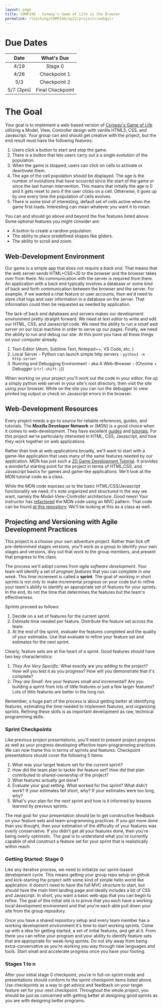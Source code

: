```yaml
---
layout: page
title: COMP240 - Conway's Game of Life in the Browser
permalink: /teaching/COMP240/sp22/projects/webgol/
---
```


# Due Dates

| Date | What's Due |
| :---: | :---: |
| 4/19 | Stage 0 |
| 4/26 | Checkpoint 1 |
| 5/3  | Checkpoint 2 |
| 5/7 (3pm) | Final Checkpoint |

# The Goal

Your goal is to implement a web-based version of [Conway's Game of Life](https://playgameoflife.com/) utilizing a Model, View, Controller design with vanilla HTML5, CSS, and Javascript.  Your group can and should get creative with the project, but the end result must have the following features:

1. Users click a button to start and stop the game.
2. There is a button that lets users carry out a a single evolution of the population.
3. When the game is stopped, users can click on cells to activate or deactivate them.
4. The age of the cell population should be displayed. The age is the number of evolutions that have occurred since the start of the game or since the last human intervention. This means that initially the age is 0 and it gets reset to zero if the user clicks on a cell. Otherwise, it goes up by one every time the population of cells evolves.
5. There is some kind of interesting, default set of cells active when the game first loads. Interesting can mean whatever you want it to mean.

You can and should go above and beyond the five features listed above. Some optional features you might consider are:
* A button to create a random population.
* The ability to place predefined shapes like gliders.
* The ability to scroll and zoom.

## Web-Development Environment

Our game is a simple app that does not require a *back end*. That means that the web server sends HTML+CSS+JS to the browser and the browser takes over from there. No communication with the server is required from there. An application with a back end typically involves a database or some kind of back and forth communication between the browser and the server. For example, if we wanted a chat feature or user accounts, then we'd need to store chat logs and user information in a database on the server. That information could then be requested as needed by application.

The lack of back end databases and servers makes our development environment pretty straight forward. We need at *text editor* to write and edit our HTML, CSS, and Javascript code. We need the ability to run a *small web server* on our local machine in order to serve up our pages. Finally, we need the ability to run and debug our site.  At this point you have all these things on your computer already.

1. Text-Editor (Atom, Sublime Text, Notepad++, VS Code, etc. )
2. Local Server - Python can launch simple http servers - `python3 -m http.server`
3. Running and Debugging Environment - aka A Web-Browser - (Chrome + Debugger (`ctrl-shift-j`))

When working on your project you'll work out the code in your editor, fire up a simply python web server in your site's root directory, then visit the site using your browser. While on the site you can run the debugger to view printed log output or check on Javascript errors in the browser.

## Web-Development Resources

Every project needs a go-to source for reliable references, guides, and tutorials. The **Mozilla Developer Network** or (MDN) is a good choice when it comes to web-development. They have excellent [guides](https://developer.mozilla.org/en-US/docs/Learn) and [tutorials](https://developer.mozilla.org/en-US/docs/Web/Tutorials). For this project we're particularly interested in HTML, CSS, Javascript, and how they work together on web applications.

Rather than look at web applications broadly, we'll want to start with a game-like application that uses many of the same features needed by our application. MDN has just such a [2D Game Development Tutorial](https://developer.mozilla.org/en-US/docs/Games/Tutorials/2D_Breakout_game_pure_JavaScript). It provides a wonderful starting point for the project in terms of HTML,CSS, and Javascript basics for games and game-like applications. We'll look at the MDN tutorial code as a class.

While the MDN code exposes us to the basic HTML/CSS/Javascript functionality we need, it's note organized and structured in the way we want, namely the *Model-View-Controller* architecture.  Good news! Your instructor has [refactored](https://en.wikipedia.org/wiki/Code_refactoring) the MDN code
using an MVC pattern.  That code can be found [at this repository](https://github.com/jlmayfield/brickbreakmvc). We'll be looking at this as a class as well.


## Projecting and Versioning with Agile Development Practices

This project is a choose your own adventure project. Rather than tick off pre-determined stages versions, you'll work as a group to identify your own stages and versions, divy out that work to the group members, and present that progress to the class.

The process we'll adopt comes from *agile software development*. Your team will identify a set of *program features* that you can complete in *one week*. This time increment is called a **sprint**. The goal of working in short sprints is not only to make incremental progress on your code but to refine your team's ability to identify an appropriate set of features for your sprints. In the end, its not the time that determines the features but the team's effectiveness.

Sprints proceed as follows:

1. Decide on a set of features for the current sprint.
2. Estimate time needed per feature. Distribute the feature set across the team.
3. At the end of the sprint, evaluate the features completed and the quality of your estimates. Use that evaluate to refine your feature set and estimates for the next sprint.

Clearly, feature sets are at the heart of a sprint. Good features should have two key characteristics:

1. *They Are Very Specific*: What exactly are you adding to the project? How will you test it as you progress? How will you demonstrate that it's complete?
2. *They are Small*: Are your features small and incremental? Are you building a sprint from lots of little features or just a few larger features? Lots of little features are better in the long run.

Remember, a huge part of the process is about getting better at identifying features, estimating the time needed to implement features, and organizing sprints. Refining these skills is as important development as raw, technical programming skills.

### Sprint Checkpoints

Like previous project presentations, you'll need to present project progress as well as your progress developing effective team-programming practices.  We can now frame this in terms of sprints and features. Checkpoint presentations should cover the following 5 items:

1. What was your target feature set for the current sprint?
2. How did the team plan to tackle the feature set? How did that plan contributed to shared-ownership of the project?
3. What features actually got done?
4. Evaluate your goal setting. What worked for this sprint? What didn't work? If your estimates fell short, why? If your estimates were too long, why?
5. What's your plan for the next sprint and how is it informed by lessons learned by previous sprints.

The real goal for your presentation should be to get constructive feedback on your feature sets and team-programming practices. If you got more done than you thought, then your estimation of the difficulty of your features was overly conservative. If you didn't get all your features done, then you're being overly optimistic. The goal is to understand what you're currently capable of and construct a feature set for your sprint that is realistically within reach.

### Getting Started: Stage 0

Like any iterative process, we need to initialize our sprint-based development cycle. This means getting your group repo setup on github and kick-starting the project with some kind of simple hello world like application. It doesn't need to have the full MVC structure to start, but should have the main html landing page and ideally includes a bit of CSS and Javascript. In short, you want a basic web-app that you can begin to refine. The goal of this initial site is to prove that you each have a working local development environment and that you're each able pull down your site from the group repository.

Once you have a shared repository setup and every team member has a working development environment it's time to start working sprints. Come up with a idea for getting started, a set of initial features, and get at it.  From there you can refine your program and your ability to identify feature sets that are appropriate for week-long sprints. Do not shy away from being extra-conservative as you're working you way through new languages and tools. Start small and accelerate progress once you have your footing.

### Stages 1 to n

After your initial stage 0 checkpoint, you're in full-on sprint mode and presentations should conform to the sprint checkpoint items listed above. Use checkpoints as a way to get advice and feedback on your target feature set for your next checkpoint. Throughout the whole project, you should be just as concerned with getting better at designing good sprints as you are with designing better programs.

